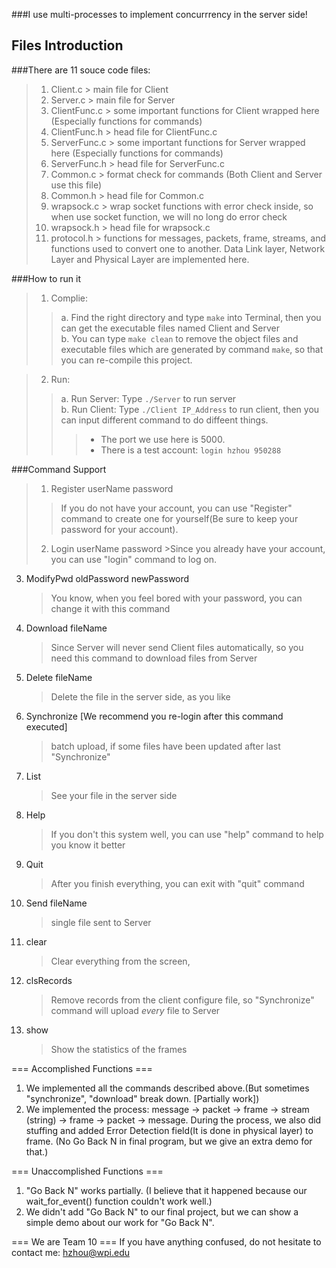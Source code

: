 ###I use multi-processes to implement concurrrency in the server side!


Files Introduction
-----

###There are 11 souce code files:

>1. Client.c > main file for Client      
>2. Server.c > main file for Server     
>3. ClientFunc.c > some important functions for Client wrapped here (Especially functions for commands)
>4. ClientFunc.h > head file for ClientFunc.c
>5. ServerFunc.c > some important functions for Server wrapped here (Especially functions for commands)
>6. ServerFunc.h > head file for ServerFunc.c
>7. Common.c > format check for commands (Both Client and Server use this file)
>8. Common.h > head file for Common.c
>9. wrapsock.c > wrap socket functions with error check inside, so when use socket function, we will no long do error check
>10. wrapsock.h > head file for wrapsock.c
>11. protocol.h > functions for messages, packets, frame, streams, and functions used to convert one to another. Data Link layer, Network Layer and Physical Layer are implemented here.

###How to run it
>1. Complie:    
>>a. Find the right directory and type `make` into Terminal, then you can get the executable files named Client and Server    
>>b. You can type `make clean` to remove the object files and executable files which are generated by command `make`, so that you can re-compile this project.     
   
>2. Run:   
>>a. Run Server: Type `./Server` to run server    
>>b. Run Client: Type `./Client IP_Address` to run client, then you can input different command to do diffeent things.    
>>>* The port we use here is 5000.       
>>>* There is a test account: `login hzhou 950288`   

###Command Support 
>1. Register userName password     
>>If you do not have your account, you can use "Register" command to create one for yourself(Be sure to keep your password for your account).     
>2. Login userName password
	>Since you already have your account, you can use "login" command to log on.
3. ModifyPwd oldPassword newPassword
	>You know, when you feel bored with your password, you can change it with this command
4. Download fileName
	>Since Server will never send Client files automatically, so you need this command to download files from Server
5. Delete fileName
	>Delete the file in the server side, as you like
6. Synchronize [We recommend you re-login after this command executed]
	>batch upload, if some files have been updated after last "Synchronize"
7. List
	>See your file in the server side
8. Help
	>If you don't this system well, you can use "help" command to help you know it better
9. Quit
	>After you finish everything, you can exit with "quit" command
10. Send fileName
	>single file sent to Server
11. clear
	>Clear everything from the screen, 
12. clsRecords
	>Remove records from the client configure file, so "Synchronize" command will upload *every* file to Server
13. show
	>Show the statistics of the frames

=== Accomplished Functions ===
1. We implemented all the commands described above.(But sometimes "synchronize", "download" break down. [Partially work])
2. We implemented the process: message -> packet -> frame -> stream (string) -> frame -> packet -> message. During the process, we also did stuffing and added Error Detection field(It is done in physical layer) to frame. (No Go Back N in final program, but we give an extra demo for that.)

=== Unaccomplished Functions ===
1. "Go Back N" works partially. (I believe that it happened because our wait_for_event() function couldn't work well.)
2. We didn't add "Go Back N" to our final project, but we can show a simple demo about our work for "Go Back N".

=== We are Team 10 ===
If you have anything confused, do not hesitate to contact me: hzhou@wpi.edu

